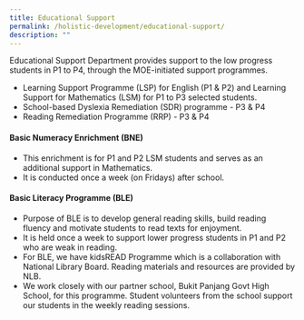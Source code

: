 ```yaml
---
title: Educational Support
permalink: /holistic-development/educational-support/
description: ""
---
```

Educational Support Department provides support to the low progress students in P1 to P4, through the MOE-initiated support programmes.

* Learning Support Programme (LSP) for English (P1 & P2) and Learning Support for Mathematics (LSM) for P1 to P3 selected students.  
* School-based Dyslexia Remediation (SDR) programme - P3 & P4
* Reading Remediation Programme (RRP) - P3 & P4

#### Basic Numeracy Enrichment (BNE)
* This enrichment is for P1 and P2 LSM students and serves as an additional support in Mathematics.
* It is conducted once a week (on Fridays) after school. 

#### Basic Literacy Programme (BLE) 
* Purpose of BLE is to develop general reading skills, build reading fluency and motivate students to read texts for enjoyment.
* It is held once a week to support lower progress students in P1 and P2 who are weak in reading.  
* For BLE, we have kidsREAD Programme which is a collaboration with National Library Board. Reading materials and resources are provided by NLB.
* We work closely with our partner school, Bukit Panjang Govt High School, for this programme. Student volunteers from the school support our students in the weekly reading sessions.
